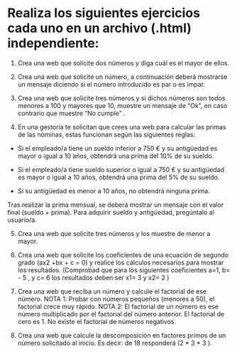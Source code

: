 # Realiza los siguientes ejercicios cada uno en un archivo (.html) independiente:

1. Crea una web que solicite dos números y diga cuál es el mayor de ellos. 

2. Crea una web que solicite un número, a continuación deberá mostrarse un mensaje diciendo si el número introducido es par o es impar.

3. Crea una web que solicite tres números y si dichos números son todos menores a 100 y mayores que 10, muestre un mensaje de “Ok”, en caso contrario que muestre “No cumple” .

4. En una gestoría te solicitan que crees una web para calcular las primas de las nóminas, estas funcionan según las siguientes reglas: 

- Si el empleado/a tiene un sueldo inferior a 750 € y su antigüedad es mayor o igual a 10 años, obtendrá una prima del 10% de su sueldo. 

- Si el empleado/a tiene sueldo superior o igual a 750 € y su antigüedad es mayor o igual a 10 años, obtendrá una prima del 5% de su sueldo.

- Si su antigüedad es menor a 10 años, no obtendrá ninguna prima. 

Tras realizar la prima mensual, se deberá mostrar un mensaje con el valor final (sueldo + prima). Para adquirir sueldo y antigüedad, pregúntalo al usuario/a.

5. Crea una web que solicite tres números y los muestre de menor a mayor.

6. Crea una web que solicite los coeficientes de una ecuación de segundo grado (ax2 +bx + c = 0) y realice los cálculos necesarios para mostrar los resultados. (Comprobad que para los siguientes coeficientes a=1, b= - 5 , y c= 6 los resultados deben ser x1= 3 y x2= 2 )

7. Crea una web que reciba un número y calcule el factorial de ese número. NOTA 1: Probar con números pequeños (menores a 50), el factorial crece muy rápido. 
NOTA 2: El factorial de un número es ese número multiplicado por el factorial del número anterior. El factorial de cero es 1. No existe el factorial de números negativos.



8. Crea una web que calcule la descomposición en factores primos de un número solicitado al inicio. Es decir: de 18 responderá (2 * 3 * 3 ).
